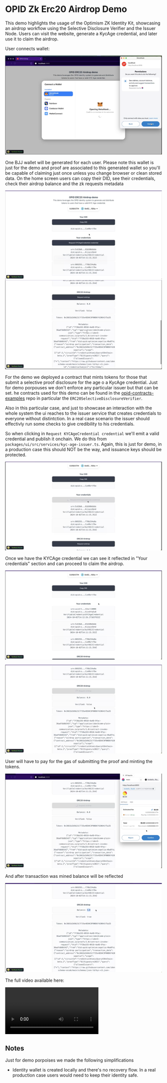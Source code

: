 
# OPID Zk Erc20 Airdrop Demo

This demo highlights the usage of the Optimism ZK Identity Kit, showcasing an airdrop workflow using the Selective Disclosure Verifier and the Issuer Node. Users can visit the website, generate a KycAge credential, and later use it to claim the airdrop.

User connects wallet:

![alt text](./assets/demo-0.png)

One BJJ wallet will be generated for each user. Please note this wallet is just for the demo and proof are associated to this generated wallet so you'll be capable of claiming just once unless you change browser or clean stored data. On the home screen users can copy their DID, see their credentials, check their airdrop balance and the zk requests metadata

![alt text](./assets/demo-1.png)
![alt text](./assets/demo-2.png)


For the demo we deployed a contract that mints tokens for those that submit a selective proof disclosure for the age o a KycAge credential. Just for demo porpouses we don't enforce any particular issuer but that can be set. he contracts used for this demo can be found in the [opid-contracts-examples](https://github.com/wakeuplabs-io/opid-contracts-examples) repo in particular the `ERC20SelectiveDisclosureVerifier`.

Also in this particular case, and just to showcase an interaction with the whole system the ui reaches to the issuer service that creates credentials to everyone without distintction. In a real case scenario the issuer should effectivly run some checks to give credibility to his credentials.

So when clicking in `Request KYCAgeCredential credential` we'll emit a valid credential and publish it onchain. We do this from `packages/ui/src/services/kyc-age-issuer.ts`. Again, this is just for demo, in a production case this should NOT be the way, and issuance keys should be protected.

![alt text](./assets/demo-3.png)


Once we have the KYCAge credential we can see it reflected in "Your credentials" section and can proceed to claim the airdrop.

![alt text](./assets/demo-4.png)

![alt text](./assets/demo-5.png)

User will have to pay for the gas of submitting the proof and minting the tokens.

![alt text](./assets/demo-6.png)

And after transaction was mined balance will be reflected

![alt text](./assets/demo-7.png)

The full video available here:

<video controls>
  <source src="./assets/demo.mp4" type="video/mp4">
</video>

## Notes

Just for demo porpoises we made the following simplifications
- Identity wallet is created locally and there's no recovery flow. In a real production case users would need to keep their identity safe. 
